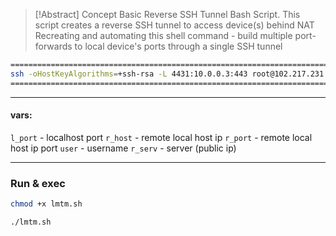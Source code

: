 > [!Abstract] Concept
>  Basic Reverse SSH Tunnel Bash Script. This script creates a reverse SSH tunnel to access device(s) behind NAT
>  Recreating and automating this shell command - build multiple port-forwards to local device's ports through a single SSH tunnel 

```sh
==========================================================================
ssh -oHostKeyAlgorithms=+ssh-rsa -L 4431:10.0.0.3:443 root@102.217.231.190
==========================================================================
```
----------------------
#### vars:
`l_port` - localhost port
`r_host` - remote local host ip
`r_port` - remote local host ip port
`user` - username
`r_serv` - server (public ip)

-----------------------
### Run & exec
```sh 
chmod +x lmtm.sh
```
```sh
./lmtm.sh
```
